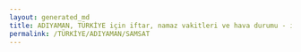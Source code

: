 ```yaml
---
layout: generated_md
title: ADIYAMAN, TÜRKİYE için iftar, namaz vakitleri ve hava durumu - ilçe/eyalet seç
permalink: /TÜRKİYE/ADIYAMAN/SAMSAT
---
```


<script type="text/javascript">
  var country = TÜRKİYE;
  var city = ADIYAMAN;
  var state = SAMSAT;
  var lat = 72;
  var lon = 21;
</script>
